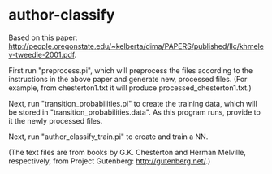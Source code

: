 # author-classify

Based on this paper: http://people.oregonstate.edu/~kelberta/dima/PAPERS/published/llc/khmelev-tweedie-2001.pdf.

First run "preprocess.pi", which will preprocess the files according to the instructions in the above paper and generate new, processed files. (For example, from chesterton1.txt it will produce processed_chesterton1.txt.)

Next, run "transition_probabilities.pi" to create the training data, which will be stored in "transition_probabilities.data". As this program runs, provide to it the newly processed files.

Next, run "author_classify_train.pi" to create and train a NN.

(The text files are from books by G.K. Chesterton and Herman Melville, respectively, from Project Gutenberg: http://gutenberg.net/.)
